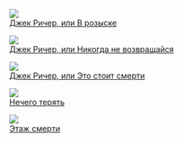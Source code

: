 ![](/books/det_hard/Ли%20Чайлд/Джек%20Ричер,%20или%20В%20розыске.jpg)  
[Джек Ричер, или В розыске](/books/det_hard/Ли%20Чайлд/Джек%20Ричер,%20или%20В%20розыске)

![](/books/det_hard/Ли%20Чайлд/Джек%20Ричер,%20или%20Никогда%20не%20возвращайся.jpg)  
[Джек Ричер, или Никогда не возвращайся](/books/det_hard/Ли%20Чайлд/Джек%20Ричер,%20или%20Никогда%20не%20возвращайся)

![](/books/det_hard/Ли%20Чайлд/Джек%20Ричер,%20или%20Это%20стоит%20смерти.jpg)  
[Джек Ричер, или Это стоит смерти](/books/det_hard/Ли%20Чайлд/Джек%20Ричер,%20или%20Это%20стоит%20смерти)

![](/books/det_hard/Ли%20Чайлд/Нечего%20терять.jpg)  
[Нечего терять](/books/det_hard/Ли%20Чайлд/Нечего%20терять)

![](/books/det_hard/Ли%20Чайлд/Этаж%20смерти.jpg)  
[Этаж смерти](/books/det_hard/Ли%20Чайлд/Этаж%20смерти)
